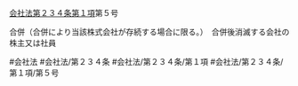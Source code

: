 [会社法第２３４条第１項](会社法＿＿＿＿第２３４条第１項)第５号

合併（合併により当該株式会社が存続する場合に限る。）　合併後消滅する会社の株主又は社員


#会社法
#会社法/第２３４条
#会社法/第２３４条/第１項
#会社法/第２３４条/第１項/第５号
